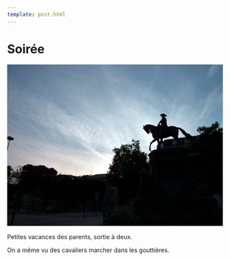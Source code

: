 ```yaml
---
template: post.html
---
```


# Soirée

![soirée](./soiree.jpg)

Petites vacances des parents, sortie à deux.

On a même vu des cavaliers marcher dans les gouttières.